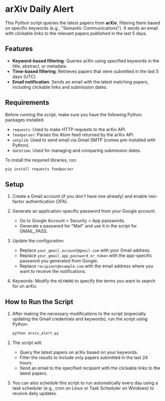 # arXiv Daily Alert

This Python script queries the latest papers from **arXiv**, filtering them based on specific keywords (e.g., "Semantic Communications"). It sends an email with clickable links to the relevant papers published in the last 5 days.

## Features

- **Keyword-based filtering**: Queries arXiv using specified keywords in the title, abstract, or metadata.
- **Time-based filtering**: Retrieves papers that were submitted in the last 5 days (UTC).
- **Email notification**: Sends an email with the latest matching papers, including clickable links and submission dates.

## Requirements

Before running the script, make sure you have the following Python packages installed:

- `requests`: Used to make HTTP requests to the arXiv API.
- `feedparser`: Parses the Atom feed returned by the arXiv API.
- `smtplib`: Used to send email via Gmail SMTP (comes pre-installed with Python).
- `datetime`: Used for managing and comparing submission dates.

To install the required libraries, run:

```bash
pip install requests feedparser
```

## Setup

1. Create a Gmail account (if you don't have one already) and enable two-factor authentication (2FA).

2. Generate an application-specific password from your Google account:
   - Go to Google Account > Security > App passwords.
   - Generate a password for "Mail" and use it in the script for GMAIL_PASS.

3. Update the configuration:
   - Replace ```your_gmail_account@gmail.com``` with your Gmail address.
   - Replace ```your_gmail_app_password_or_token``` with the app-specific password you generated from Google.
   - Replace ```recipient@example.com``` with the email address where you want to receive the notifications.
4. Keywords: Modify the ```KEYWORD``` to specify the terms you want to search for on arXiv.

## How to Run the Script

1. After making the necessary modifications to the script (especially updating the Gmail credentials and keywords), run the script using Python:

    ```bash
    python arxiv_alert.py
    ```

2. The script will:
   - Query the latest papers on arXiv based on your keywords.
   - Filter the results to include only papers submitted in the last 24 hours.
   - Send an email to the specified recipient with the clickable links to the latest papers.
  
3. You can also schedule this script to run automatically every day using a task scheduler (e.g., cron on Linux or Task Scheduler on Windows) to receive daily updates.
